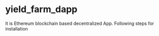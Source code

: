 # yield_farm_dapp
It is Ethereum blockchain based decentralized App. Following steps for installation
